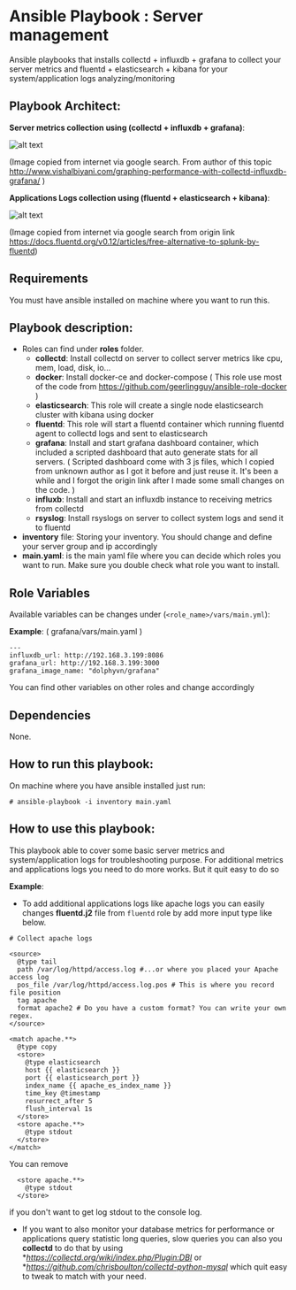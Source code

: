 # Ansible Playbook : Server management


Ansible playbooks that installs collectd + influxdb + grafana to collect your server metrics and fluentd + elasticsearch + kibana for your system/application logs analyzing/monitoring

## Playbook Architect:
__Server metrics collection using (collectd + influxdb + grafana)__:

![alt text][logo]

[logo]: http://www.vishalbiyani.com/wp-content/uploads/2016/02/Slide2.jpg

(Image copied from internet via google search. From author of this topic http://www.vishalbiyani.com/graphing-performance-with-collectd-influxdb-grafana/ )

__Applications Logs collection using (fluentd + elasticsearch + kibana)__:

![alt text][logo1]

[logo1]: https://docs.fluentd.org/images/fluentd-elasticsearch-kibana.png


(Image copied from internet via google search from origin link https://docs.fluentd.org/v0.12/articles/free-alternative-to-splunk-by-fluentd)

## Requirements

You must have ansible installed on machine where you want to run this.

## Playbook description:
- Roles can find under __roles__ folder.
  - **collectd**: Install collectd on server to collect server metrics like cpu, mem, load, disk, io...
  - **docker**: Install docker-ce and docker-compose ( This role use most of the code from https://github.com/geerlingguy/ansible-role-docker )
  - **elasticsearch**: This role will create a single node elasticsearch cluster with kibana using docker
  - **fluentd**: This role will start a fluentd container which running fluentd agent to collectd logs and sent to elasticsearch 
  - **grafana**: Install and start grafana dashboard container, which included a scripted dashboard that auto generate stats for all servers. ( Scripted dashboard come with 3 js files, which I copied from unknown author as I got it before and just reuse it. It's been a while and I forgot the origin link after I made some small changes on the code. )
  - **influxb**: Install and start an influxdb instance to receiving metrics from collectd
  - **rsyslog**: Install rsyslogs on server to collect system logs and send it to fluentd
- __inventory__ file: Storing your inventory. You should change and define your server group and ip accordingly
- __main.yaml__: is the main yaml file where you can decide which roles you want to run. Make sure you double check what role you want to install.


## Role Variables

Available variables can be changes under (`<role_name>/vars/main.yml`):

__Example__: ( grafana/vars/main.yaml )

```
---
influxdb_url: http://192.168.3.199:8086
grafana_url: http://192.168.3.199:3000
grafana_image_name: "dolphyvn/grafana"

```
You can find other variables on other roles and change accordingly

## Dependencies

None.

## How to run this playbook:

On machine where you have ansible installed just run:

`# ansible-playbook -i inventory main.yaml`

## How to use this playbook:

This playbook able to cover some basic server metrics and system/application logs for troubleshooting purpose. For additional metrics and applications logs you need to do more works. But it quit easy to do so

__Example__: 

- To add additional applications logs like apache logs you can easily changes **fluentd.j2** file from `fluentd` role by add more input type like below. 
```
# Collect apache logs

<source>
  @type tail
  path /var/log/httpd/access.log #...or where you placed your Apache access log
  pos_file /var/log/httpd/access.log.pos # This is where you record file position
  tag apache
  format apache2 # Do you have a custom format? You can write your own regex.
</source>

<match apache.**>
  @type copy
  <store>
    @type elasticsearch
    host {{ elasticsearch }}
    port {{ elasticsearch_port }}
    index_name {{ apache_es_index_name }}
    time_key @timestamp
    resurrect_after 5
    flush_interval 1s
  </store>
  <store apache.**>
    @type stdout
  </store>
</match>
```

You can remove 
```
  <store apache.**>
    @type stdout
  </store>
```
if you don't want to get log stdout to the console log.

- If you want to also monitor your database metrics for performance or applications query statistic long queries, slow queries you can also you **collectd** to do that by using **https://collectd.org/wiki/index.php/Plugin:DBI* or **https://github.com/chrisboulton/collectd-python-mysql* which quit easy to tweak to match with your need.


